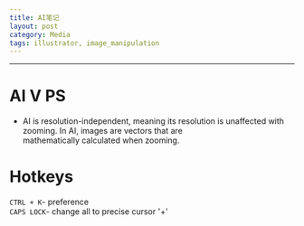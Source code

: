 ```yaml
---
title: AI笔记
layout: post
category: Media
tags: illustrator, image_manipulation
---
```

---

# AI V PS  
- AI is resolution-independent, meaning its resolution is unaffected with zooming. In AI, images are vectors that are  
mathematically calculated when zooming.  

# Hotkeys
`CTRL + K`- preference   
`CAPS LOCK`- change all to precise cursor '+'  

